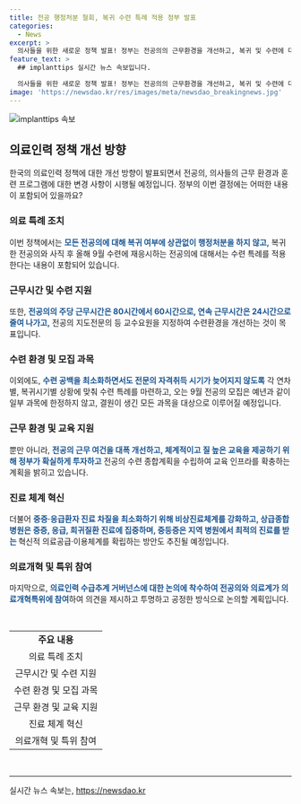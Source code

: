 ```yaml
---
title: 전공 행정처분 철회, 복귀 수련 특례 적용 정부 발표
categories:
  - News
excerpt: >
  의사들을 위한 새로운 정책 발표! 정부는 전공의의 근무환경을 개선하고, 복귀 및 수련에 대한 특례 적용을 결정했다. 모든 전공의에게 행정처분을 하지 않으며, 근무시간을 줄이고 지도전문의를 지정하기로 했다. 복귀한 전공의와 수련에 재응시하는 전공의들에 대해서는 수련 특례를 적용하고, 수련 공백을 최소화하려 한다. 또한, 9월 전공의 모집은 모든 과목을 대상으로 이루어지며, 근무 여건의 개선과 네트워크 수련체계를 도입할 예정이다. 이에 따라 의료진의 근로부담을 줄이고 질 높은 의료를 제공하기 위한 정부의 노력이 기대된다.
feature_text: >
  ## implanttips 실시간 뉴스 속보입니다.

  의사들을 위한 새로운 정책 발표! 정부는 전공의의 근무환경을 개선하고, 복귀 및 수련에 대한 특례 적용을 결정했다. 모든 전공의에게 행정처분을 하지 않으며, 근무시간을 줄이고 지도전문의를 지정하기로 했다. 복귀한 전공의와 수련에 재응시하는 전공의들에 대해서는 수련 특례를 적용하고, 수련 공백을 최소화하려 한다. 또한, 9월 전공의 모집은 모든 과목을 대상으로 이루어지며, 근무 여건의 개선과 네트워크 수련체계를 도입할 예정이다. 이에 따라 의료진의 근로부담을 줄이고 질 높은 의료를 제공하기 위한 정부의 노력이 기대된다.
image: 'https://newsdao.kr/res/images/meta/newsdao_breakingnews.jpg'
---
```


<p><img src="https://newsdao.kr/res/images/meta/newsdao_breakingnews.jpg" alt="implanttips 속보" /></p>

<h2 data-ke-size="size26">의료인력 정책 개선 방향</h2>

<p data-ke-size="size16">한국의 의료인력 정책에 대한 개선 방향이 발표되면서 전공의, 의사들의 근무 환경과 훈련 프로그램에 대한 변경 사항이 시행될 예정입니다. 정부의 이번 결정에는 어떠한 내용이 포함되어 있을까요?</p>

<h3>의료 특례 조치</h3>

<p data-ke-size="size16">이번 정책에서는 <b><span style="color: #1a5490;">모든 전공의에 대해 복귀 여부에 상관없이 행정처분을 하지 않고,</span></b> 복귀한 전공의와 사직 후 올해 9월 수련에 재응시하는 전공의에 대해서는 수련 특례를 적용한다는 내용이 포함되어 있습니다.</p>

<h3>근무시간 및 수련 지원</h3>

<p data-ke-size="size16">또한, <b><span style="color: #1a5490;">전공의의 주당 근무시간은 80시간에서 60시간으로, 연속 근무시간은 24시간으로 줄여 나가고,</span></b> 전공의 지도전문의 등 교수요원을 지정하여 수련환경을 개선하는 것이 목표입니다.</p>

<h3>수련 환경 및 모집 과목</h3>

<p data-ke-size="size16">이외에도, <b><span style="color: #1a5490;">수련 공백을 최소화하면서도 전문의 자격취득 시기가 늦어지지 않도록</span></b> 각 연차별, 복귀시기별 상황에 맞춰 수련 특례를 마련하고, 오는 9월 전공의 모집은 예년과 같이 일부 과목에 한정하지 않고, 결원이 생긴 모든 과목을 대상으로 이루어질 예정입니다.</p>

<h3>근무 환경 및 교육 지원</h3>

<p data-ke-size="size16">뿐만 아니라, <b><span style="color: #1a5490;">전공의 근무 여건을 대폭 개선하고, 체계적이고 질 높은 교육을 제공하기 위해 정부가 확실하게 투자하고</span></b> 전공의 수련 종합계획을 수립하여 교육 인프라를 확충하는 계획을 밝히고 있습니다.</p>

<h3>진료 체계 혁신</h3>

<p data-ke-size="size16">더불어 <b><span style="color: #1a5490;">중증·응급환자 진료 차질을 최소화하기 위해 비상진료체계를 강화하고, 상급종합병원은 중증, 응급, 희귀질환 진료에 집중하며, 중등증은 지역 병원에서 최적의 진료를 받는 </span></b>혁신적 의료공급·이용체계를 확립하는 방안도 추진될 예정입니다.</p>

<h3>의료개혁 및 특위 참여</h3>

<p data-ke-size="size16">마지막으로, <b><span style="color: #1a5490;">의료인력 수급추계 거버넌스에 대한 논의에 착수하여 전공의와 의료계가 의료개혁특위에 참여</span></b>하여 의견을 제시하고 투명하고 공정한 방식으로 논의할 계획입니다.</p>

<p data-ke-size="size16">&nbsp;</p>

<table>
<tbody>
<tr>
<td style="text-align: center; height: 17px;"><b>주요 내용</b></td>
</tr>
<tr>
<td style="text-align: center; height: 17px;">의료 특례 조치</td>
</tr>
<tr>
<td style="text-align: center; height: 17px;">근무시간 및 수련 지원</td>
</tr>
<tr>
<td style="text-align: center; height: 17px;">수련 환경 및 모집 과목</td>
</tr>
<tr>
<td style="text-align: center; height: 17px;">근무 환경 및 교육 지원</td>
</tr>
<tr>
<td style="text-align: center; height: 17px;">진료 체계 혁신</td>
</tr>
<tr>
<td style="text-align: center; height: 17px;">의료개혁 및 특위 참여</td>
</tr>
</tbody>
</table>

<p data-ke-size="size16">&nbsp;</p>

<hr>
실시간 뉴스 속보는, <a href="https://newsdao.kr" rel="dofollow">https://newsdao.kr</a>


